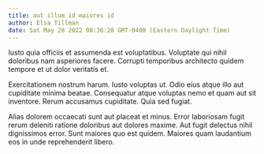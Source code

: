 ```yaml
---
title: aut illum id maiores id
author: Elsa Tillman
date: Sat May 28 2022 08:36:28 GMT-0400 (Eastern Daylight Time)
---
```

Iusto quia officiis et assumenda est voluptatibus. Voluptate qui nihil doloribus nam asperiores facere. Corrupti temporibus architecto quidem tempore et ut dolor veritatis et.

 Exercitationem nostrum harum. Iusto voluptas ut. Odio eius atque illo aut cupiditate minima beatae. Consequatur atque voluptas nemo et quam aut sit inventore. Rerum accusamus cupiditate. Quia sed fugiat.

 Alias dolorem occaecati sunt aut placeat et minus. Error laboriosam fugit rerum deleniti ratione doloribus aut dolores maxime. Aut fugit delectus nihil dignissimos error. Sunt maiores quo est quidem. Maiores quam laudantium eos in unde reprehenderit libero.